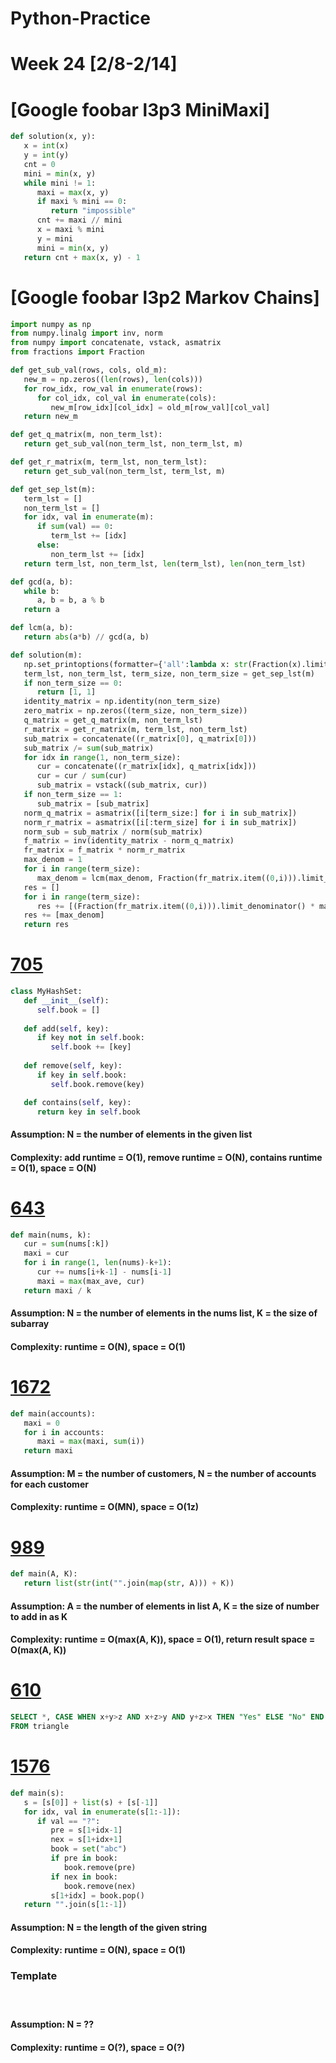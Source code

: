 # Python-Practice

# Week 24 [2/8-2/14]

# [Google foobar l3p3 MiniMaxi]
```python
def solution(x, y):
   x = int(x)
   y = int(y)
   cnt = 0
   mini = min(x, y)
   while mini != 1:
      maxi = max(x, y)
      if maxi % mini == 0:
         return "impossible"
      cnt += maxi // mini
      x = maxi % mini
      y = mini
      mini = min(x, y)
   return cnt + max(x, y) - 1
```

# [Google foobar l3p2 Markov Chains]
```python
import numpy as np
from numpy.linalg import inv, norm
from numpy import concatenate, vstack, asmatrix
from fractions import Fraction

def get_sub_val(rows, cols, old_m):
   new_m = np.zeros((len(rows), len(cols)))
   for row_idx, row_val in enumerate(rows):
      for col_idx, col_val in enumerate(cols):
         new_m[row_idx][col_idx] = old_m[row_val][col_val]
   return new_m

def get_q_matrix(m, non_term_lst):
   return get_sub_val(non_term_lst, non_term_lst, m)

def get_r_matrix(m, term_lst, non_term_lst):
   return get_sub_val(non_term_lst, term_lst, m)

def get_sep_lst(m):
   term_lst = []
   non_term_lst = []
   for idx, val in enumerate(m):
      if sum(val) == 0:
         term_lst += [idx]
      else:
         non_term_lst += [idx]
   return term_lst, non_term_lst, len(term_lst), len(non_term_lst)

def gcd(a, b):
   while b:
      a, b = b, a % b
   return a

def lcm(a, b):
   return abs(a*b) // gcd(a, b)

def solution(m):
   np.set_printoptions(formatter={'all':lambda x: str(Fraction(x).limit_denominator())})
   term_lst, non_term_lst, term_size, non_term_size = get_sep_lst(m)
   if non_term_size == 0:
      return [1, 1]
   identity_matrix = np.identity(non_term_size)
   zero_matrix = np.zeros((term_size, non_term_size))
   q_matrix = get_q_matrix(m, non_term_lst)
   r_matrix = get_r_matrix(m, term_lst, non_term_lst)    
   sub_matrix = concatenate((r_matrix[0], q_matrix[0]))
   sub_matrix /= sum(sub_matrix)
   for idx in range(1, non_term_size):
      cur = concatenate((r_matrix[idx], q_matrix[idx]))
      cur = cur / sum(cur)
      sub_matrix = vstack((sub_matrix, cur))
   if non_term_size == 1:
      sub_matrix = [sub_matrix]
   norm_q_matrix = asmatrix([i[term_size:] for i in sub_matrix])
   norm_r_matrix = asmatrix([i[:term_size] for i in sub_matrix])
   norm_sub = sub_matrix / norm(sub_matrix)   
   f_matrix = inv(identity_matrix - norm_q_matrix)
   fr_matrix = f_matrix * norm_r_matrix
   max_denom = 1
   for i in range(term_size):
      max_denom = lcm(max_denom, Fraction(fr_matrix.item((0,i))).limit_denominator().denominator)
   res = []
   for i in range(term_size):
      res += [(Fraction(fr_matrix.item((0,i))).limit_denominator() * max_denom).numerator]
   res += [max_denom]
   return res
```

# [705](https://leetcode.com/problems/design-hashset/)
```python
class MyHashSet:
   def __init__(self):
      self.book = []
   
   def add(self, key):
      if key not in self.book:
         self.book += [key]
   
   def remove(self, key):
      if key in self.book:
         self.book.remove(key)

   def contains(self, key):
      return key in self.book
```
#### Assumption: N = the number of elements in the given list
#### Complexity: add runtime = O(1), remove runtime = O(N), contains runtime = O(1), space = O(N)

# [643](https://leetcode.com/problems/maximum-average-subarray-i/)
```python
def main(nums, k):
   cur = sum(nums[:k])
   maxi = cur
   for i in range(1, len(nums)-k+1):
      cur += nums[i+k-1] - nums[i-1]
      maxi = max(max_ave, cur)
   return maxi / k
```
#### Assumption: N = the number of elements in the nums list, K = the size of subarray
#### Complexity: runtime = O(N), space = O(1)

# [1672](https://leetcode.com/problems/richest-customer-wealth/)
```python
def main(accounts):
   maxi = 0
   for i in accounts:
      maxi = max(maxi, sum(i))
   return maxi
```
#### Assumption: M = the number of customers, N = the number of accounts for each customer
#### Complexity: runtime = O(MN), space = O(1z)

# [989](https://leetcode.com/problems/add-to-array-form-of-integer/)
```python
def main(A, K):
   return list(str(int("".join(map(str, A))) + K))
```
#### Assumption: A = the number of elements in list A, K = the size of number to add in as K
#### Complexity: runtime = O(max(A, K)), space = O(1), return result space = O(max(A, K))

# [610](https://leetcode.com/problems/triangle-judgement/)
```sql
SELECT *, CASE WHEN x+y>z AND x+z>y AND y+z>x THEN "Yes" ELSE "No" END AS triangle
FROM triangle
```

# [1576](https://leetcode.com/problems/replace-all-s-to-avoid-consecutive-repeating-characters/)
```python
def main(s):
   s = [s[0]] + list(s) + [s[-1]]
   for idx, val in enumerate(s[1:-1]):
      if val == "?":
         pre = s[1+idx-1]
         nex = s[1+idx+1]
         book = set("abc")
         if pre in book:
            book.remove(pre)
         if nex in book:
            book.remove(nex)
         s[1+idx] = book.pop()
   return "".join(s[1:-1])
```
#### Assumption: N = the length of the given string
#### Complexity: runtime = O(N), space = O(1)

### Template
# []()
```python
```
#### Assumption: N = ??
#### Complexity: runtime = O(?), space = O(?)
